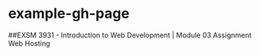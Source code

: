 # example-gh-page
##EXSM 3931 - Introduction to Web Development | 
Module 03 Assignment
Web Hosting

